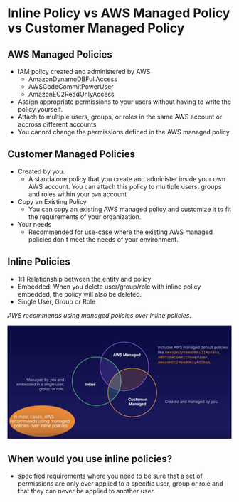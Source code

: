 # Inline Policy vs AWS Managed Policy vs Customer Managed Policy

## AWS Managed Policies
- IAM policy created and administered by AWS
    - AmazonDynamoDBFullAccess 
    - AWSCodeCommitPowerUser
    - AmazonEC2ReadOnlyAccess
- Assign appropriate permissions to your users without having to write the policy yourself.
- Attach to multiple users, groups, or roles in the same AWS account or accross different accounts
- You cannot change the permissions defined in the AWS managed policy.

## Customer Managed Policies
- Created by you: 
    - A standalone policy that you create and administer inside your own AWS account. You can attach this policy to multiple users, groups and roles within your `own` account
- Copy an Existing Policy
    - You can copy an existing AWS managed policy and customize it to fit the requirements of your organization.
- Your needs
    - Recommended for use-case where the existing AWS managed policies don't meet the needs of your environment.

## Inline Policies
- 1:1 Relationship between the entity and policy
- Embedded: When you delete user/group/role with inline policy embedded, the policy will also be deleted.
- Single User, Group or Role

*AWS recommends using managed policies over inline policies.*

![IAM Policies](images/IAM-policies.png)


## When would you use inline policies?
- specified requirements where you need to be sure that a set of permissions are only ever applied to a specific user, group or role and that they can never be applied to another user.

